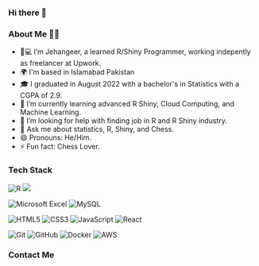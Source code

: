 ### Hi there 👋

### About Me 👩‍💼

* 👀💻 I’m Jehangeer, a learned R/Shiny Programmer, working indepently as freelancer at Upwork. 
* 🌍  I'm based in Islamabad Pakistan
* 🎓 I graduated in August 2022 with a bachelor's in Statistics with a CGPA of 2.9. 
* 🌱 I’m currently learning advanced R Shiny, Cloud Computing, and Machine Learning.
* 🤔 I’m looking for help with finding job in R and R Shiny industry. 
* 💬 Ask me about statistics, R, Shiny, and Chess.
* 😄 Pronouns: He/Him.
* ⚡ Fun fact: Chess Lover.

### Tech Stack

![R](https://img.shields.io/badge/r-%23276DC3.svg?style=for-the-badge&logo=r&logoColor=white)
[![](https://img.shields.io/badge/Shiny-shinyapps.io-blue?style=flat&labelColor=white&logo=RStudio&logoColor=blue)](https://matt.dray.shinyapps.io/randoflag/)

![Microsoft Excel](https://img.shields.io/badge/Microsoft_Excel-217346?style=for-the-badge&logo=microsoft-excel&logoColor=white)
![MySQL](https://img.shields.io/badge/mysql-%2300f.svg?style=for-the-badge&logo=mysql&logoColor=white)

![HTML5](https://img.shields.io/badge/html5-%23E34F26.svg?style=for-the-badge&logo=html5&logoColor=white)
![CSS3](https://img.shields.io/badge/css3-%231572B6.svg?style=for-the-badge&logo=css3&logoColor=white)
![JavaScript](https://img.shields.io/badge/javascript-%23323330.svg?style=for-the-badge&logo=javascript&logoColor=%23F7DF1E)
![React](https://img.shields.io/badge/react-%2320232a.svg?style=for-the-badge&logo=react&logoColor=%2361DAFB)


![Git](https://img.shields.io/badge/git-%23F05033.svg?style=for-the-badge&logo=git&logoColor=white)
![GitHub](https://img.shields.io/badge/github-%23121011.svg?style=for-the-badge&logo=github&logoColor=white)
![Docker](https://img.shields.io/badge/docker-%230db7ed.svg?style=for-the-badge&logo=docker&logoColor=white)
![AWS](https://img.shields.io/badge/AWS-%23FF9900.svg?style=for-the-badge&logo=amazon-aws&logoColor=white)

### Contact Me



